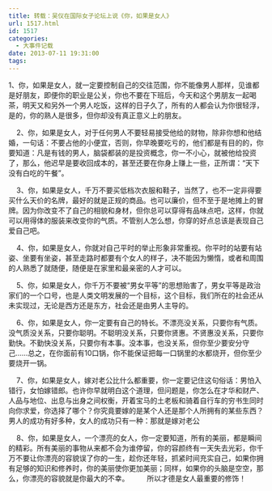 ```yaml
---
title: 转载：吴仪在国际女子论坛上说《你，如果是女人》
url: 1517.html
id: 1517
categories:
  - 大事件记载
date: 2013-07-11 19:31:00
tags:
---
```


1、你，如果是女人，就一定要控制自己的交往范围，你不能像男人那样，见谁都是好朋友，即便你的职业是公关，你也不要在下班后，今天和这个男朋友一起喝茶，明天又和另外一个男人吃饭，这样的日子久了，所有的人都会认为你很轻浮，是的，你的熟人是很多，但你却没有真正意义上的朋友。  
  
    2、你，如果是女人，对于任何男人不要轻易接受他给的财物，除非你想和他结婚，一句话：不要占他的小便宜，否则，你早晚要吃亏的，他们都是有目的的，你要知道：凡是有钱的男人，脑袋都装的是投资概念，你一不小心，就被他给投资了，那么，他迟早是要收回成本的，甚至还要在你身上赚上一些，正所谓：“天下没有白吃的午餐”。   
  
    3、你，如果是女人，千万不要买低档次衣服和鞋子，当然了，也不一定非得要买什么天价的名牌，最好的就是正规的商品。也可以廉价，但不至于是地摊上的冒牌。因为你改变不了自己的相貌和身材，但你总可以穿得有品味点吧，这样，你就可以用得体的服装来改变你的气质。不管别人怎么想，你穿的好点总该是表现自己爱自己吧。   
  
    4、你，如果是女人，你就对自己平时的举止形象非常重视。你平时的站要有站姿、坐要有坐姿，甚至走路时都要有个女人的样子，决不能因为懒惰，或者和周围的人熟悉了就随便，随便是在家里和最亲密的人才可以。   
  
    5、你，如果是女人，你千万不要被“男女平等”的思想贻害了，男女平等是政治家们的一个口号，也是人类文明发展的一个目标，这个目标，我们所在的社会还从未实现过，无论是西方还是东方，社会还是由男人主导的。  
  
    6、你，如果是女人，你一定要有自己的特长。不漂亮没关系，只要你有气质。没气质没关系，只要你聪明。不聪明没关系，只要你贤惠。不贤惠没关系，只要你勤快。不勤快没关系，只要你有本事。没本事，也没关系，但你至少要安分守己……总之，在你面前有10口锅，你不能保证把每一口锅里的水都烧开，但你至少要烧开一锅。  
  
    7、你，如果是女人，嫁对老公比什么都重要，你一定要记住这句俗话：男怕入错行，女怕嫁错郎。也许你早就明白这个道理，但问题是，你怎么在才华和财产、人品与地位、出息与出身之间权衡，开着宝马的土老板和骑着自行车的穷书生同时向你求爱，你选择了哪个？你究竟要嫁的是某个人还是那个人所拥有的某些东西？男人的成功有好多种，女人的成功只有一种：那就是嫁对老公  
  
    8、你，如果是女人，一个漂亮的女人，你一定要知道，所有的美丽，都是瞬间的精彩。所有美丽的事物从来都不会为谁停留，你的容颜终有一天失去光彩，你千万不要让你漂亮的容貌误了你的一生，趁你还年轻，抓紧时间充实自己，如果你拥有足够的知识和修养时，你的美丽使你更加美丽；同样，如果你的头脑是空空，那么，你漂亮的容貌就是你最大的不幸。         所以才德是女人最重要的修饰！